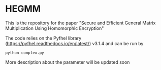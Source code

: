 # HEGMM
This is the repository for the paper "Secure and Efficient General Matrix Multiplication Using Homomorphic Encryption"

The code relies on the Pyfhel library (https://pyfhel.readthedocs.io/en/latest/) v3.1.4 and can be run by

`python complex.py`

More description about the parameter will be updated soon
